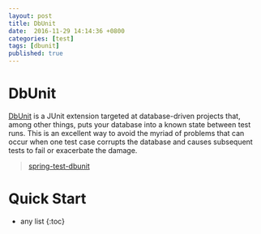 ```yaml
---
layout: post
title: DbUnit
date:  2016-11-29 14:14:36 +0800
categories: [test]
tags: [dbunit]
published: true
---
```


# DbUnit

[DbUnit](http://dbunit.sourceforge.net/) is a JUnit extension targeted at database-driven projects that, 
among other things, puts your database into a known state between test runs. This is an excellent way to avoid the 
myriad of problems that can occur when one test case corrupts the database and causes subsequent tests to fail or 
exacerbate the damage.

> [spring-test-dbunit](http://springtestdbunit.github.io/spring-test-dbunit/)

# Quick Start


* any list
{:toc}




